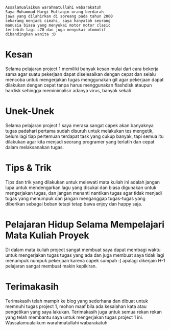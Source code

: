 	Assalamualaikum warahmatullahi wabarakatuh
	Saya Muhammad Hargi Muttaqin orang berdarah
	jawa yang dilahirkan di soreang pada tahun 2000
	sekarang menjadi cimahi, saya hanyalah seorang
	manusia biasa yang menyukai motor motor clasic
	terlebih lagi c70 dan juga menyukai otomotif
	dibandingkan wanita :D

<h1>Kesan</h1>
	Selama pelajaran project 1 memiliki banyak kesan mulai dari cara bekerja sama
agar suatu pekerjaan dapat diselesaikan dengan cepat dan selalu mencoba untuk
mengerjakan tugas menggunakan git agar pekerjaan dapat dilakukan dengan cepat
tanpa harus menggunakan flashdisk ataupun hardisk sehingga meminimalisir adanya
virus, banyak sekali
<h1>Unek-Unek</h1>
	Selama pelajaran project 1 saya merasa sangat capek akan banyaknya tugas padahari pertama sudah disuruh untuk melakukan tes mengetik, belum lagi tiap pertemuan terdapat task yang cukup banyak, tapi semua itu dilakukan agar kita menjadi seorang programer yang terlatih dan cepat dalam melaksanakan tugas.
<h1>Tips & Trik</h1>
	Tips dan trik yang dilakukan untuk melewati mata kuliah ini
	adalah jangan lupa untuk mendengarkan lagu yang disukai dan
	biasa digunakan untuk mengerjakan tugas, dan jangan menanti
	nantikan tugas agar tidak menjadi tugas yang menumpuk dan
	jangan menganggap tugas-tugas yang diberikan sebagai beban
	tetapi tetap bawa enjoy dan happy saja.
<h1>Pelajaran Hidup Selama Mempelajari Mata Kuliah Proyek</h1>
	Di dalam mata kuliah project sangat membuat saya dapat membagi
	waktu untuk mengerjakan tugas tugas yang ada dan juga membuat
	saya tidak lagi menumpuk numpuk pekerjaan karena capek sumpah :(
	apalagi dikerjain H-1 pelajaran sangat membuat makin kepikiran.
<h1>Terimakasih</h1>
	Terimakasih telah mampir ke blog yang sederhana dan dibuat untuk
	memnuhi tugas project 1, mohon maaf bila ada kesalahan kata atau
	pengetikan yang saya lakukan.
	Terimakasih juga untuk semua rekan rekan yang telah membantu saya
	 untuk mengerjakan tugas project 1 ini.
	 Wassalamualaikum warahmatullahi wabarakatuh